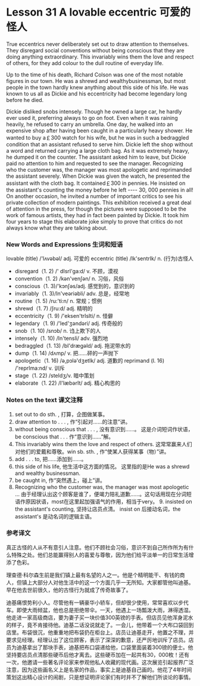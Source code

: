 # Lesson 31 A lovable eccentric 可爱的怪人
True eccentrics never deliberately set out to draw attention to themselves. They disregard social conventions without being conscious that they are doing anything extraordinary. This invariably wins them the love and respect of others, for they add colour to the dull routine of everyday life.

Up to the time of his death, Richard Colson was one of the most notable figures in our town. He was a shrewd and wealthybusinessman, but most people in the town hardly knew anything about this side of his life. He was known to us all as Dickie and his eccentricity had become legendary long before he died.

Dickie disliked snobs intensely. Though he owned a large car, he hardly ever used it, preferring always to go on foot. Even when it was raining heavily, he refused to carry an umbrella. One day, he walked into an expensive shop after having been caught in a particularly heavy shower. He wanted to buy a￡300 watch for his wife, but he was in such a bedraggled condition that an assistant refused to serve him. Dickie left the shop without a word and returned carrying a large cloth bag. As it was extremely heavy, he dumped it on the counter. The assistant asked him to leave, but Dickie paid no attention to him and requested to see the manager. Recognizing who the customer was, the manager was most apologetic and reprimanded the assistant severely. When Dickie was given the watch, he presented the assistant with the cloth bag. It contained￡300 in pennies. He insisted on the assistant's counting the money before he left ---- 30, 000 pennies in all! On another occasion, he invited a number of important critics to see his private collection of modern paintings. This exhibition received a great deal of attention in the press, for though the pictures were supposed to be the work of famous artists, they had in fact been painted by Dickie. It took him four years to stage this elaborate joke simply to prove that critics do not always know what they are talking about.

### New Words and Expressions 生词和短语

lovable (title) /'lʌvəbəl/ adj. 可爱的
	eccentric (title) /Ik'sentrIk/ n. (行为)古怪人
* disregard（1. 2) /' dIsrI'ga:d/ v. 不顾，漠视
* convention（1. 2) /kən'venʃən/ n. 习俗，风俗
* conscious（1. 3)/'kɔnʃəs/adj. 感觉到的，意识到的
* invariably（1. 3)/In'veəriəbli/ adv. 总是，经常地
* routine（1. 5) /ru:'ti:n/ n. 常规；惯例
* shrewd（1. 7) /ʃru:d/ adj. 精明的
* eccentricity（1. 9) /'eksen'trIsIti/ n. 怪僻
* legendary（1. 9) /'led'ʒəndəri/ adj. 传奇般的
* snob（1. 10) /snɔb/ n. 诌上欺下的人
* intensely（1. 10) /In'tensli/ adv. 强烈地
* bedraggled（1. 13) /bI'drægəld/ adj. 拖泥带水的
* dump（1. 14) /dʌmp/ v. 把……砰的一声抛下
* apologetic（1. 16) /ə,pɔlə'dʒetIk/ adj. 道歉的
	reprimand (l. 16) /'reprIma:nd/ v. 训斥
* stage（1. 22) /steIdʒ/v. 暗中策划
* elaborate（1. 22) /I'læbərIt/ adj. 精心构思的

### Notes on the text 课文注释

1. set out to do sth. , 打算，企图做某事。
2. draw attention to . . . , 作“引起对……的注意”讲。
3. without being conscious that . . . , 没有意识到……。
	这是介词短词作状语，be conscious that . . . 作“意识到……”解。
4. This invariably wins them the love and respect of others. 这常常赢来人们对他们的爱戴和尊敬。win sb. sth. , 作“使某人获得某事（物）”讲。
5. add . . . to, 把……添加到……。
6. this side of his life, 他生活中这方面的情况。
	这里指的是He was a shrewd and wealthy businessman.
7. be caught in, 作“突然遇上，碰上”讲。
8. Recognizing who the customer was, the manager was most apologetic …
	由于经理认出这个顾客是谁了，便竭力陪礼道歉……。这句话用现在分词短语作原因状语，most在这里起加强语气的作用，相当于very。
	9. insisted on the assistant's counting, 坚持让店员点清。
	insist on 后接动名词，the assistant's 是动名词的逻辑主语。

### 参考译文

真正古怪的人从不有意引人注意。他们不顾社会习俗，意识不到自己所作所为有什么特殊之处。他们总能赢得别人的喜爱与尊敬，因为他们给平淡单一的日常生活增添了色彩。

理查德·科尔森生前是我们镇上最有名望的人之一。他是个精明能干、有钱的商人，但镇上大部分人对他生活中的这一个方面几乎一无所知。大家都管他叫迪基。早在他去世前很久，他的古怪行为就成了传奇故事了。

迪基痛恨势利小人。尽管他有一辆豪华小轿车，但却很少使用，常常喜欢以步代车。即使大雨倾盆，他也总是拒绝带伞。一天，他遇上一场瓢泼大雨，淋得透湿。他走进一家高级商店，要为妻子买一块价值300英镑的手表。但店员见他浑身泥水的样子，竟不肯接待他。迪基二话没说就走了。一会儿，他带着一个大布口袋回到店里。布袋很沉，他重重地把布袋扔在柜台上。店员让迪基走开，他置之不理，并要求见经理。经理认出了这位顾客，表示了深深的歉意，还严厉地训斥了店员。店员为迪基拿出了那块手表，迪基把布口袋递给他，口袋里面装着300镑的便士。他坚持要店员点清那些硬币后他才离去。这些硬币加在一起共有30，000枚！还有一次，他邀请一些著名评论家来参观他私人收藏的现代画。这次展览引起报界广泛注意，因为这些画名义上是名家的作品，事实上是迪基自己画的。他花了4年时间策划这出精心设计的闹剧，只是想证明评论家们有时并不了解他们所谈论的事情。

